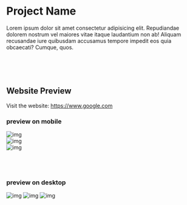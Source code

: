 <h1>Project Name</h1>
<p>
  Lorem ipsum dolor sit amet consectetur adipisicing elit. Repudiandae dolorem nostrum vel maiores vitae itaque laudantium non ab! Aliquam recusandae iure quibusdam accusamus tempore impedit eos quia obcaecati? Cumque, quos.
</p>

<br>
<br>
<br>

<h2>Website Preview</h2>
<p>Visit the website: 
  <a href="https://www.google.com">https://www.google.com</a>
</p>

<h3>preview on mobile</h3>
<div>
  <img src="./Source/Image/test.jpg" alt="img">
  <br>
  <img src="./Source/Image/test.jpg" alt="img">
  <br>
  <img src="./Source/Image/test.jpg" alt="img">
</div>

<br>
<br>
<br>

<h3>preview on desktop</h3>
<div>
  <img src="./Source/Image/test.jpg" alt="img">
  <img src="./Source/Image/test.jpg" alt="img">
  <img src="./Source/Image/test.jpg" alt="img">
</div>